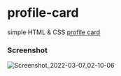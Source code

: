 # profile-card
simple HTML &amp; CSS [profile card](https://arjun-computer-geek.github.io/profile-card/)

### Screenshot
![Screenshot_2022-03-07_02-10-06](https://user-images.githubusercontent.com/50793512/156941308-961290eb-6522-41de-99d9-d91a587decb8.png)
